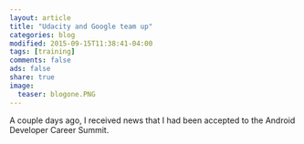 ```yaml
---
layout: article
title: "Udacity and Google team up"
categories: blog
modified: 2015-09-15T11:38:41-04:00
tags: [training]
comments: false
ads: false
share: true
image:
  teaser: blogone.PNG
---
```



A couple days ago, I received news that I had been accepted to the Android Developer Career Summit. 



